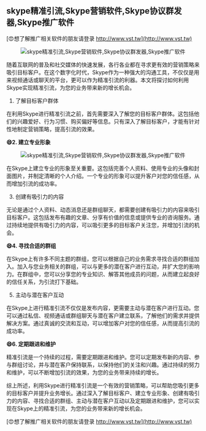 ## **skype精准引流,Skype营销软件,Skype协议群发器,Skype推广软件**

[😍想了解推广相关软件的朋友请登录 http://www.vst.tw](http://www.vst.tw)

 <center><img src="https://vst.tw/MP4/tuiguang/png/5.png" alt="skype精准引流,Skype营销软件,Skype协议群发器,Skype推广软件"></center>

随着互联网的普及和社交媒体的快速发展，各行各业都在寻求更有效的营销策略来吸引目标客户。在这个数字化时代，Skype作为一种强大的沟通工具，不仅仅是用来视频通话或聊天的平台，更可以作为精准引流的利器。本文将探讨如何利用Skype实现精准引流，为您的业务带来新的增长机会。

1. 了解目标客户群体

在利用Skype进行精准引流之前，首先需要深入了解您的目标客户群体。这包括他们的兴趣爱好、行为习惯、购买偏好等信息。只有深入了解目标客户，才能有针对性地制定营销策略，提高引流的效果。

**😄2. 建立专业形象**

 <center><img src="https://vst.tw/MP4/tuiguang/png/4.png" alt="skype精准引流,Skype营销软件,Skype协议群发器,Skype推广软件"></center>

在Skype上建立专业的形象至关重要。这包括完善个人资料、使用专业的头像和封面图片，并制定清晰的个人介绍。一个专业的形象可以提升客户对您的信任感，从而增加引流的成功率。

3. 创建有吸引力的内容

无论是通过个人资料、动态消息还是群组聊天，都需要创建有吸引力的内容来吸引目标客户。这包括发布有趣的文章、分享有价值的信息或提供专业的咨询服务。通过持续地提供有吸引力的内容，可以吸引更多的目标客户关注您，并增加引流的机会。

**😄4. 寻找合适的群组**

在Skype上有许多不同主题的群组，您可以根据自己的业务需求寻找合适的群组加入。加入与您业务相关的群组，可以与更多的潜在客户进行互动，并扩大您的影响力。在群组中，您可以分享您的专业知识、解答其他成员的问题，从而建立起良好的信任关系，为引流打下基础。

5. 主动与潜在客户互动

在Skype上进行精准引流不仅仅是发布内容，更需要主动与潜在客户进行互动。您可以通过私信、视频通话或群组聊天与潜在客户建立联系，了解他们的需求并提供解决方案。通过真诚的交流和互动，可以增加客户对您的信任感，从而提高引流的成功率。

**😄6. 定期跟进和维护**

精准引流是一个持续的过程，需要定期跟进和维护。您可以定期发布新的内容、参与群组讨论，并与潜在客户保持联系，以保持他们的关注和兴趣。通过持续的努力和维护，可以不断增加引流的效果，为您的业务带来持续的增长。

综上所述，利用Skype进行精准引流是一个有效的营销策略，可以帮助您吸引更多的目标客户并提升业务增长。通过深入了解目标客户、建立专业形象、创建有吸引力的内容、寻找合适的群组、主动与潜在客户互动以及定期跟进和维护，您可以实现在Skype上的精准引流，为您的业务带来新的增长机会。

[😍想了解推广相关软件的朋友请登录 http://www.vst.tw](http://www.vst.tw)



